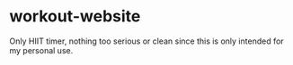 # workout-website
Only HIIT timer, nothing too serious or clean since this is only intended for my personal use.

